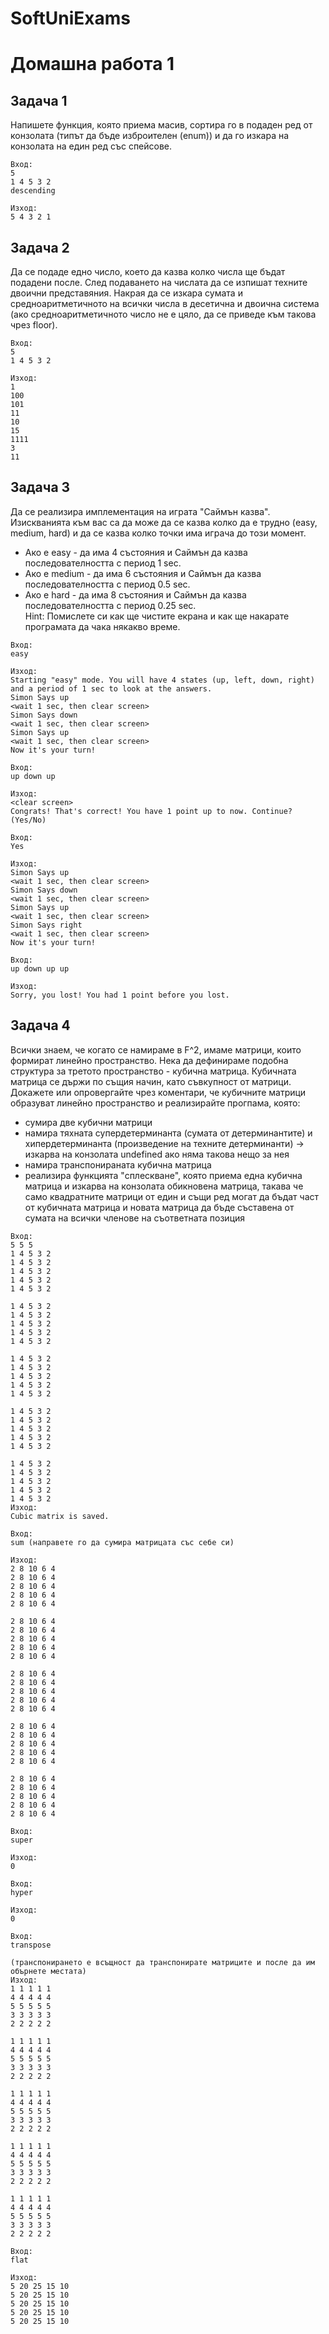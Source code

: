 # SoftUniExams
# Домашна работа 1

## Задача 1
Напишете функция, която приема масив, сортира го в подаден ред от конзолата (типът да бъде изброителен (enum)) и да го изкара на конзолата на един ред със спейсове.

```
Вход:
5
1 4 5 3 2 
descending

Изход:
5 4 3 2 1
```

## Задача 2
Да се подаде едно число, което да казва колко числа ще бъдат подадени после. След подаването на числата да се изпишат техните двоични представяния. Накрая да се изкара сумата и средноаритметичното на всички числа в десетична и двоична система (ако средноаритметичното число не е цяло, да се приведе към такова чрез floor).
```
Вход:
5
1 4 5 3 2 

Изход:
1
100
101
11
10
15
1111
3
11
```

## Задача 3
Да се реализира имплементация на играта "Саймън казва". Изискванията към вас са да може да се казва колко да е трудно (easy, medium, hard)  и да се казва колко точки има играча до този момент.
* Ако е easy - да има 4 състояния и Саймън да казва последователността с период 1 sec.
* Ако е medium - да има 6 състояния и Саймън да казва последователността с период 0.5 sec.
* Ако е hard - да има 8 състояния и Саймън да казва последователността с период 0.25 sec. <br>
Hint: Помислете си как ще чистите екрана и как ще накарате програмата да чака някакво време.
```
Вход:
easy

Изход:
Starting "easy" mode. You will have 4 states (up, left, down, right) and a period of 1 sec to look at the answers.
Simon Says up
<wait 1 sec, then clear screen>
Simon Says down
<wait 1 sec, then clear screen>
Simon Says up
<wait 1 sec, then clear screen>
Now it's your turn!

Вход:
up down up

Изход:
<clear screen>
Congrats! That's correct! You have 1 point up to now. Continue? (Yes/No)

Вход:
Yes

Изход:
Simon Says up
<wait 1 sec, then clear screen>
Simon Says down
<wait 1 sec, then clear screen>
Simon Says up
<wait 1 sec, then clear screen>
Simon Says right
<wait 1 sec, then clear screen>
Now it's your turn!

Вход:
up down up up

Изход:
Sorry, you lost! You had 1 point before you lost.
```


## Задача 4
Всички знаем, че когато се намираме в F^2, имаме матрици, които формират линейно пространство. Нека да дефинираме подобна структура за третото пространство - кубична матрица. Кубичната матрица се държи по същия начин, като съвкупност от матрици. Докажете или опровергайте чрез коментари, че кубичните матрици образуват линейно пространство и реализирайте прогпама, която:
* сумира две кубични матрици
* намира тяхната супердетерминанта (сумата от детерминантите) и хипердетерминанта (произведение на техните детерминанти) -> изкарва на конзолата undefined ако няма такова нещо за нея
* намира транспонираната кубична матрица
* реализира функцията "сплескване", която приема една кубична матрица и изкарва на конзолата обикновена матрица, такава че само квадратните матрици от един и същи ред могат да бъдат част от кубичната матрица и новата матрица да бъде съставена от сумата на всички членове на съответната позиция


```
Вход:
5 5 5
1 4 5 3 2
1 4 5 3 2
1 4 5 3 2
1 4 5 3 2
1 4 5 3 2

1 4 5 3 2
1 4 5 3 2
1 4 5 3 2
1 4 5 3 2
1 4 5 3 2

1 4 5 3 2
1 4 5 3 2
1 4 5 3 2
1 4 5 3 2
1 4 5 3 2

1 4 5 3 2
1 4 5 3 2
1 4 5 3 2
1 4 5 3 2
1 4 5 3 2

1 4 5 3 2
1 4 5 3 2
1 4 5 3 2
1 4 5 3 2
1 4 5 3 2
Изход:
Cubic matrix is saved.

Вход:
sum (направете го да сумира матрицата със себе си)

Изход:
2 8 10 6 4
2 8 10 6 4
2 8 10 6 4
2 8 10 6 4
2 8 10 6 4

2 8 10 6 4
2 8 10 6 4
2 8 10 6 4
2 8 10 6 4
2 8 10 6 4

2 8 10 6 4
2 8 10 6 4
2 8 10 6 4
2 8 10 6 4
2 8 10 6 4

2 8 10 6 4
2 8 10 6 4
2 8 10 6 4
2 8 10 6 4
2 8 10 6 4

2 8 10 6 4
2 8 10 6 4
2 8 10 6 4
2 8 10 6 4
2 8 10 6 4

Вход:
super

Изход:
0

Вход:
hyper

Изход:
0

Вход:
transpose

(транспонирането е всъщност да транспонирате матриците и после да им обърнете местата)
Изход:
1 1 1 1 1
4 4 4 4 4
5 5 5 5 5
3 3 3 3 3
2 2 2 2 2

1 1 1 1 1
4 4 4 4 4
5 5 5 5 5
3 3 3 3 3
2 2 2 2 2

1 1 1 1 1
4 4 4 4 4
5 5 5 5 5
3 3 3 3 3
2 2 2 2 2

1 1 1 1 1
4 4 4 4 4
5 5 5 5 5
3 3 3 3 3
2 2 2 2 2

1 1 1 1 1
4 4 4 4 4
5 5 5 5 5
3 3 3 3 3
2 2 2 2 2

Вход:
flat

Изход:
5 20 25 15 10
5 20 25 15 10
5 20 25 15 10
5 20 25 15 10
5 20 25 15 10
```